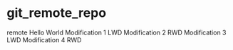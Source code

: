 # git_remote_repo
remote
Hello World
Modification 1 LWD
Modification 2 RWD
Modification 3 LWD
Modification 4 RWD
